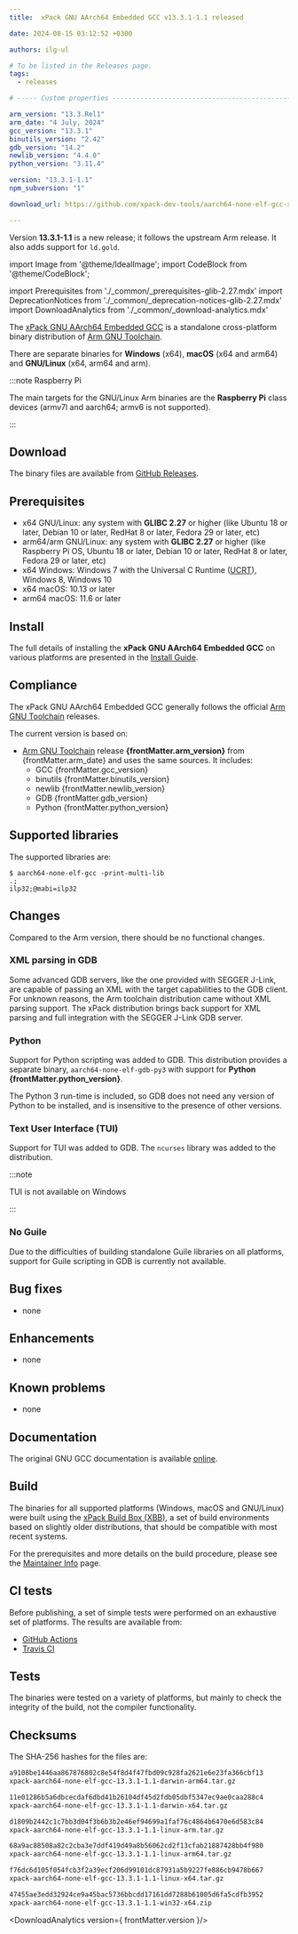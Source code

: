 ```yaml
---
title:  xPack GNU AArch64 Embedded GCC v13.3.1-1.1 released

date: 2024-08-15 03:12:52 +0300

authors: ilg-ul

# To be listed in the Releases page.
tags:
  - releases

# ----- Custom properties -----------------------------------------------------

arm_version: "13.3.Rel1"
arm_date: "4 July, 2024"
gcc_version: "13.3.1"
binutils_version: "2.42"
gdb_version: "14.2"
newlib_version: "4.4.0"
python_version: "3.11.4"

version: "13.3.1-1.1"
npm_subversion: "1"

download_url: https://github.com/xpack-dev-tools/aarch64-none-elf-gcc-xpack/releases/tag/v13.3.1-1.1/

---
```


Version **13.3.1-1.1** is a new release; it follows the upstream Arm release. It also adds support for `ld.gold`.

<!-- truncate -->

import Image from '@theme/IdealImage';
import CodeBlock from '@theme/CodeBlock';

import Prerequisites from './_common/_prerequisites-glib-2.27.mdx'
import DeprecationNotices from './_common/_deprecation-notices-glib-2.27.mdx'
import DownloadAnalytics from './_common/_download-analytics.mdx'

The [xPack GNU AArch64 Embedded GCC](https://xpack.github.io/aarch64-none-elf-gcc/)
is a standalone cross-platform binary distribution of
[Arm GNU Toolchain](https://developer.arm.com/Tools%20and%20Software/GNU%20Toolchain).

There are separate binaries for **Windows** (x64),
**macOS** (x64 and arm64) and **GNU/Linux** (x64, arm64 and arm).

:::note Raspberry Pi

The main targets for the GNU/Linux Arm
binaries are the **Raspberry Pi** class devices (armv7l and aarch64;
armv6 is not supported).

:::

## Download

The binary files are available from <a href={frontMatter.download_url}>GitHub Releases</a>.

## Prerequisites

- x64 GNU/Linux: any system with **GLIBC 2.27** or higher
  (like Ubuntu 18 or later, Debian 10 or later, RedHat 8 or later,
  Fedora 29 or later, etc)
- arm64/arm GNU/Linux: any system with **GLIBC 2.27** or higher
  (like Raspberry Pi OS, Ubuntu 18 or later, Debian 10 or later, RedHat 8 or later,
  Fedora 29 or later, etc)
- x64 Windows: Windows 7 with the Universal C Runtime
  ([UCRT](https://support.microsoft.com/en-us/topic/update-for-universal-c-runtime-in-windows-c0514201-7fe6-95a3-b0a5-287930f3560c)),
  Windows 8, Windows 10
- x64 macOS: 10.13 or later
- arm64 macOS: 11.6 or later

## Install

The full details of installing the **xPack GNU AArch64 Embedded GCC** on various platforms
are presented in the [Install Guide](/docs/install/).

## Compliance

The xPack GNU AArch64 Embedded GCC generally follows the official
[Arm GNU Toolchain](https://developer.arm.com/tools-and-software/open-source-software/developer-tools/gnu-toolchain/downloads/)
releases.

The current version is based on:

- [Arm GNU Toolchain](https://developer.arm.com/downloads/-/arm-gnu-toolchain-downloads/)
release **{frontMatter.arm_version}** from {frontMatter.arm_date}
and uses the same sources. It includes:
  - GCC {frontMatter.gcc_version}
  - binutils {frontMatter.binutils_version}
  - newlib {frontMatter.newlib_version}
  - GDB {frontMatter.gdb_version}
  - Python {frontMatter.python_version}

## Supported libraries

The supported libraries are:

```console
$ aarch64-none-elf-gcc -print-multi-lib
.;
ilp32;@mabi=ilp32
```

## Changes

Compared to the Arm version, there should be no functional changes.

### XML parsing in GDB

Some advanced GDB servers, like the one provided with SEGGER J-Link, are
capable of passing an XML with the target capabilities to the GDB client.
For unknown reasons, the Arm toolchain distribution came without XML
parsing support. The xPack distribution brings back support for
XML parsing and full integration with the SEGGER J-Link GDB server.

### Python

Support for Python scripting was added to GDB. This distribution provides
a separate binary, `aarch64-none-elf-gdb-py3` with
support for **Python {frontMatter.python_version}**.

The Python 3 run-time is included, so GDB does not need any version of
Python to be installed, and is insensitive to the presence of other
versions.

### Text User Interface (TUI)

Support for TUI was added to GDB. The `ncurses` library was added to
the distribution.

:::note

TUI is not available on Windows

:::

### No Guile

Due to the difficulties of building standalone Guile libraries on all
platforms, support for Guile scripting in GDB is currently not available.

## Bug fixes

- none

## Enhancements

- none

## Known problems

- none

## Documentation

The original GNU GCC documentation is available
[online](https://gcc.gnu.org/onlinedocs/).

## Build

The binaries for all supported platforms
(Windows, macOS and GNU/Linux) were built using the
[xPack Build Box (XBB)](https://xpack.github.io/xbb/), a set
of build environments based on slightly older distributions, that should be
compatible with most recent systems.

For the prerequisites and more details on the build procedure, please see the
[Maintainer Info](/docs/maintainer/) page.

## CI tests

Before publishing, a set of simple tests were performed on an exhaustive
set of platforms. The results are available from:

- [GitHub Actions](https://github.com/xpack-dev-tools/aarch64-none-elf-gcc-xpack/actions/)
- [Travis CI](https://app.travis-ci.com/github/xpack-dev-tools/aarch64-none-elf-gcc-xpack/builds/)

## Tests

The binaries were tested on a variety of platforms,
but mainly to check the integrity of the
build, not the compiler functionality.

## Checksums

The SHA-256 hashes for the files are:

```txt
a9108be1446aa867876802c8e54f8d4f47fbd09c928fa2621e6e23fa366cbf13
xpack-aarch64-none-elf-gcc-13.3.1-1.1-darwin-arm64.tar.gz

11e01286b5a6dbcecdaf6dbd41b26104df45d2fdb05dbf5347ec9ae0caa288c4
xpack-aarch64-none-elf-gcc-13.3.1-1.1-darwin-x64.tar.gz

d1809b2442c1c7bb3d04f3b6b3b2e46ef94699a1faf76c4864b6470e6d583c84
xpack-aarch64-none-elf-gcc-13.3.1-1.1-linux-arm.tar.gz

68a9ac88508a82c2cba3e7ddf419d49a8b56062cd2f13cfab21887428bb4f980
xpack-aarch64-none-elf-gcc-13.3.1-1.1-linux-arm64.tar.gz

f76dc6d105f054fcb3f2a39ecf206d99101dc87931a5b9227fe886cb9478b667
xpack-aarch64-none-elf-gcc-13.3.1-1.1-linux-x64.tar.gz

47455ae3edd32924ce9a45bac5736bbcdd17161dd7288b61005d6fa5cdfb3952
xpack-aarch64-none-elf-gcc-13.3.1-1.1-win32-x64.zip

```

<DeprecationNotices/>

<DownloadAnalytics version={ frontMatter.version }/>

